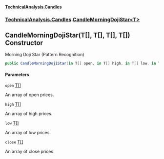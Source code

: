 #### [TechnicalAnalysis.Candles](Atypical.TechnicalAnalysis.Candles.md 'Atypical.TechnicalAnalysis.Candles')
### [TechnicalAnalysis.Candles](Atypical.TechnicalAnalysis.Candles.md#TechnicalAnalysis.Candles 'TechnicalAnalysis.Candles').[CandleMorningDojiStar&lt;T&gt;](CandleMorningDojiStar_T_.md 'TechnicalAnalysis.Candles.CandleMorningDojiStar<T>')

## CandleMorningDojiStar(T[], T[], T[], T[]) Constructor

Morning Doji Star (Pattern Recognition)

```csharp
public CandleMorningDojiStar(in T[] open, in T[] high, in T[] low, in T[] close);
```
#### Parameters

<a name='TechnicalAnalysis.Candles.CandleMorningDojiStar_T_.CandleMorningDojiStar(T[],T[],T[],T[]).open'></a>

`open` [T](CandleMorningDojiStar_T_.md#TechnicalAnalysis.Candles.CandleMorningDojiStar_T_.T 'TechnicalAnalysis.Candles.CandleMorningDojiStar<T>.T')[[]](https://docs.microsoft.com/en-us/dotnet/api/System.Array 'System.Array')

An array of open prices.

<a name='TechnicalAnalysis.Candles.CandleMorningDojiStar_T_.CandleMorningDojiStar(T[],T[],T[],T[]).high'></a>

`high` [T](CandleMorningDojiStar_T_.md#TechnicalAnalysis.Candles.CandleMorningDojiStar_T_.T 'TechnicalAnalysis.Candles.CandleMorningDojiStar<T>.T')[[]](https://docs.microsoft.com/en-us/dotnet/api/System.Array 'System.Array')

An array of high prices.

<a name='TechnicalAnalysis.Candles.CandleMorningDojiStar_T_.CandleMorningDojiStar(T[],T[],T[],T[]).low'></a>

`low` [T](CandleMorningDojiStar_T_.md#TechnicalAnalysis.Candles.CandleMorningDojiStar_T_.T 'TechnicalAnalysis.Candles.CandleMorningDojiStar<T>.T')[[]](https://docs.microsoft.com/en-us/dotnet/api/System.Array 'System.Array')

An array of low prices.

<a name='TechnicalAnalysis.Candles.CandleMorningDojiStar_T_.CandleMorningDojiStar(T[],T[],T[],T[]).close'></a>

`close` [T](CandleMorningDojiStar_T_.md#TechnicalAnalysis.Candles.CandleMorningDojiStar_T_.T 'TechnicalAnalysis.Candles.CandleMorningDojiStar<T>.T')[[]](https://docs.microsoft.com/en-us/dotnet/api/System.Array 'System.Array')

An array of close prices.